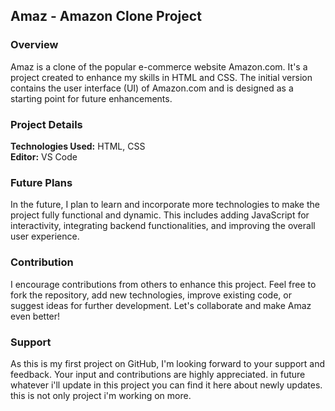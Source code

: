 <h2>Amaz - Amazon Clone Project</h2>

<h3>Overview</h3>
Amaz is a clone of the popular e-commerce website Amazon.com. It's a project created to enhance my skills in HTML and CSS. The initial version contains the user interface (UI) of Amazon.com and is designed as a starting point for future enhancements.

<h3>Project Details</h3>
<b>Technologies Used:</b> HTML, CSS <br>
<b>Editor:</b> VS Code

<h3>Future Plans</h3>
In the future, I plan to learn and incorporate more technologies to make the project fully functional and dynamic. This includes adding JavaScript for interactivity, integrating backend functionalities, and improving the overall user experience.

<h3>Contribution</h3>
I encourage contributions from others to enhance this project. Feel free to fork the repository, add new technologies, improve existing code, or suggest ideas for further development. Let's collaborate and make Amaz even better!

<h3>Support</h3>
As this is my first project on GitHub, I'm looking forward to your support and feedback. Your input and contributions are highly appreciated. in future whatever i'll update in this project you can find it here about newly updates. this is not only project i'm working on more.
